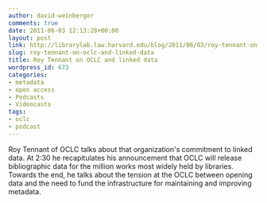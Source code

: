 ```yaml
---
author: david-weinberger
comments: true
date: 2011-06-03 12:13:28+00:00
layout: post
link: http://librarylab.law.harvard.edu/blog/2011/06/03/roy-tennant-on-oclc-and-linked-data/
slug: roy-tennant-on-oclc-and-linked-data
title: Roy Tennant on OCLC and linked data
wordpress_id: 673
categories:
- metadata
- open access
- Podcasts
- Videocasts
tags:
- oclc
- podcast
---
```


Roy Tennant of OCLC talks about that organization's commitment to linked data. At 2:30 he recapitulates his announcement that OCLC will release bibliographic data for the million works most widely held by libraries. Towards the end, he talks about the tension at the OCLC between opening data and the need to fund the infrastructure for maintaining and improving metadata.


